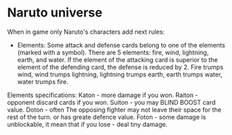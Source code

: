 # Naruto universe
When in game only Naruto's characters add next rules:
- Elements: Some attack and defense cards belong to one of the elements (marked with a symbol). There are 5 elements: fire, wind, lightning, earth, and water. If the element of the attacking card is superior to the element of the defending card, the defense is reduced by 2.
Fire trumps wind, wind trumps lightning, lightning trumps earth, earth trumps water, water trumps fire.

Elements specifications:
Katon - more damage if you won.
Raiton - opponent discard cards if you won.
Suiton - you may BLIND BOOST card value.
Doton - often The opposing fighter may not leave their space for the rest of the turn. or has greate defence value.
Foton - some damage is unblockable, it mean that if you lose - deal tiny damage.
